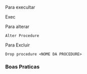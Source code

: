 

Para execultar

Exec <NOME DA PROCEDURE>

Para alterar

    Alter Procedure

Para Excluir

    Drop procedure <NOME DA PROCEDURE>

### Boas Praticas

